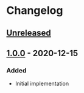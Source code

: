 # Changelog

## [Unreleased][]

## [1.0.0][] - 2020-12-15

### Added

-   Initial implementation

[unreleased]:
	https://github.com/niksy/string-replace-all-ponyfill/compare/v1.0.0...HEAD
[1.0.0]: https://github.com/niksy/string-replace-all-ponyfill/tree/v1.0.0

